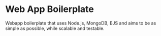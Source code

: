 # Web App Boilerplate

Webapp boilerplate that uses Node.js, MongoDB, EJS and aims to be as simple as possible, while scalable and testable.
